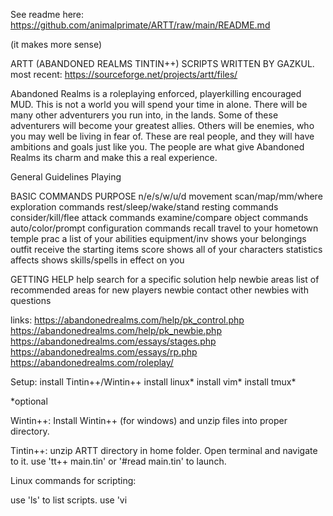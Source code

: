 See readme here:
https://github.com/animalprimate/ARTT/raw/main/README.md

(it makes more sense)

ARTT (ABANDONED REALMS TINTIN++) SCRIPTS WRITTEN BY GAZKUL.
most recent: https://sourceforge.net/projects/artt/files/

Abandoned Realms is a roleplaying enforced, playerkilling encouraged
MUD.  This is not a world you will spend your time in alone.  There
will be many other adventurers you run into, in the lands.  Some of
these adventurers will become your greatest allies.  Others will be
enemies, who you may well be living in fear of.  These are real people,
and they will have ambitions and goals just like you.  The people are
what give Abandoned Realms its charm and make this a real experience.

General Guidelines Playing

BASIC COMMANDS          PURPOSE
n/e/s/w/u/d             movement
scan/map/mm/where       exploration commands
rest/sleep/wake/stand   resting commands
consider/kill/flee      attack commands
examine/compare         object commands
auto/color/prompt       configuration commands
recall                  travel to your hometown temple
prac                    a list of your abilities
equipment/inv           shows your belongings
outfit                  receive the starting items
score                   shows all of your characters statistics
affects                 shows skills/spells in effect on you

GETTING HELP
help <subject>          search for a specific solution
help newbie areas       list of recommended areas for new players
newbie <message>        contact other newbies with questions

links:
https://abandonedrealms.com/help/pk_control.php
https://abandonedrealms.com/help/pk_newbie.php
https://abandonedrealms.com/essays/stages.php
https://abandonedrealms.com/essays/rp.php
https://abandonedrealms.com/roleplay/

Setup:
install Tintin++/Wintin++
install linux* 
install vim*
install tmux*

*optional

Wintin++:
Install Wintin++ (for windows) and
unzip files into proper directory.

Tintin++:
unzip ARTT directory in home folder.
Open terminal and navigate to it.
use 'tt++ main.tin' or '#read main.tin' to launch.

Linux commands for scripting:

use 'ls' to list scripts.
use 'vi <script name>' to edit scripts via CLI.

vi/vim is a CLI based text editor, if unfamiliar you can google info:
https://www.linux.com/training-tutorials/vim-101-beginners-guide-vim/

Thanks to:
https://abandonedrealms.com/
For maintaining this MUD.

Thanks to:
https://tintin.mudhalla.net/
For maintaining tintin clent.

Thanks to:
https://github.com/LokiChaos/vim-tintin
For creating tt++ vim syntax.

Thanks to:
Linux/open source software philosophy
for making all our lives richer.
